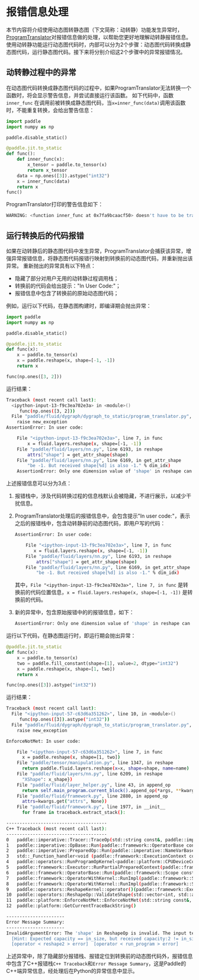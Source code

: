 # 报错信息处理

本节内容将介绍使用动态图转静态图（下文简称：动转静）功能发生异常时，[ProgramTranslator](./program_translator_cn.html)对报错信息做的处理，以帮助您更好地理解动转静报错信息。使用动转静功能运行动态图代码时，内部可以分为2个步骤：动态图代码转换成静态图代码，运行静态图代码。接下来将分别介绍这2个步骤中的异常报错情况。

## 动转静过程中的异常
在动态图代码转换成静态图代码的过程中，如果ProgramTranslator无法转换一个函数时，将会显示警告信息，并尝试直接运行该函数。
如下代码中，函数`inner_func` 在调用前被转换成静态图代码，当`x=inner_func(data)`调用该函数时，不能重复转换，会给出警告信息：

```python
import paddle
import numpy as np

paddle.disable_static()

@paddle.jit.to_static
def func():
    def inner_func(x):
        x_tensor = paddle.to_tensor(x)
        return x_tensor
    data = np.ones([3]).astype("int32")
    x = inner_func(data)
    return x
func()
```

ProgramTranslator打印的警告信息如下：

```bash
WARNING: <function inner_func at 0x7fa9bcaacf50> doesn't have to be transformed to static function because it has been transformed before, it will be run as-is.
```

## 运行转换后的代码报错

如果在动转静后的静态图代码中发生异常，ProgramTranslator会捕获该异常，增强异常报错信息，将静态图代码报错行映射到转换前的动态图代码，并重新抛出该异常。
重新抛出的异常具有以下特点：

- 隐藏了部分对用户无用的动转静过程调用栈；
- 转换前的代码会给出提示："In User Code:"；
- 报错信息中包含了转换前的原始动态图代码；

例如，运行以下代码，在静态图构建时，即编译期会抛出异常：

```python
import paddle
import numpy as np

paddle.disable_static()

@paddle.jit.to_static
def func(x):
    x = paddle.to_tensor(x)
    x = paddle.reshape(x, shape=[-1, -1])
    return x

func(np.ones([3, 2]))
```

运行结果：
```bash
Traceback (most recent call last):
  <ipython-input-13-f9c3ea702e3a> in <module>()
     func(np.ones([3, 2]))
  File "paddle/fluid/dygraph/dygraph_to_static/program_translator.py", line 332, in __call__
    raise new_exception
AssertionError: In user code:

    File "<ipython-input-13-f9c3ea702e3a>", line 7, in func
        x = fluid.layers.reshape(x, shape=[-1, -1])
    File "paddle/fluid/layers/nn.py", line 6193, in reshape
        attrs["shape"] = get_attr_shape(shape)
    File "paddle/fluid/layers/nn.py", line 6169, in get_attr_shape
        "be -1. But received shape[%d] is also -1." % dim_idx)
    AssertionError: Only one dimension value of 'shape' in reshape can be -1. But received shape[1] is also -1.
```

上述报错信息可以分为3点：

1. 报错栈中，涉及代码转换过程的信息栈默认会被隐藏，不进行展示，以减少干扰信息。

2. ProgramTranslator处理后的报错信息中，会包含提示"In user code:"，表示之后的报错栈中，包含动转静前的动态图代码，即用户写的代码：
	```bash
	AssertionError: In user code:

        File "<ipython-input-13-f9c3ea702e3a>", line 7, in func
	       x = fluid.layers.reshape(x, shape=[-1, -1])
	    File "paddle/fluid/layers/nn.py", line 6193, in reshape
	        attrs["shape"] = get_attr_shape(shape)
	    File "paddle/fluid/layers/nn.py", line 6169, in get_attr_shape
	        "be -1. But received shape[%d] is also -1." % dim_idx)
	```
	其中，`File "<ipython-input-13-f9c3ea702e3a>", line 7, in func` 是转换前的代码位置信息，`x = fluid.layers.reshape(x, shape=[-1, -1])` 是转换前的代码。

3. 新的异常中，包含原始报错中的的报错信息，如下：
	```bash
	AssertionError: Only one dimension value of 'shape' in reshape can be -1. But received shape[1] is also -1.
	```

运行以下代码，在静态图运行时，即运行期会抛出异常：

```Python
@paddle.jit.to_static
def func(x):
    x = paddle.to_tensor(x)
    two = paddle.fill_constant(shape=[1], value=2, dtype="int32")
    x = paddle.reshape(x, shape=[1, two])
    return x

func(np.ones([3]).astype("int32"))
```

运行结果：

```bash
Traceback (most recent call last):
  File "<ipython-input-57-c63d6a351262>", line 10, in <module>()
     func(np.ones([3]).astype("int32"))
  File "paddle/fluid/dygraph/dygraph_to_static/program_translator.py", line 332, in __call__
    raise new_exception

EnforceNotMet: In user code:

    File "<ipython-input-57-c63d6a351262>", line 7, in func
      x = paddle.reshape(x, shape=[1, two])
    File "paddle/tensor/manipulation.py", line 1347, in reshape
      return paddle.fluid.layers.reshape(x=x, shape=shape, name=name)
    File "paddle/fluid/layers/nn.py", line 6209, in reshape
      "XShape": x_shape})
    File "paddle/fluid/layer_helper.py", line 43, in append_op
      return self.main_program.current_block().append_op(*args, **kwargs)
    File "paddle/fluid/framework.py", line 2880, in append_op
      attrs=kwargs.get("attrs", None))
    File "paddle/fluid/framework.py", line 1977, in __init__
      for frame in traceback.extract_stack():

--------------------------------------
C++ Traceback (most recent call last):
--------------------------------------
0   paddle::imperative::Tracer::TraceOp(std::string const&, paddle::imperative::NameVarBaseMap const&, paddle::imperative::NameVarBaseMap const&, paddle::framework::AttributeMap, paddle::platform::Place const&, bool)
1   paddle::imperative::OpBase::Run(paddle::framework::OperatorBase const&, paddle::imperative::NameVarBaseMap const&, paddle::imperative::NameVarBaseMap const&, paddle::framework::AttributeMap const&, paddle::platform::Place const&)
2   paddle::imperative::PreparedOp::Run(paddle::imperative::NameVarBaseMap const&, paddle::imperative::NameVarBaseMap const&, paddle::framework::AttributeMap const&)
3   std::_Function_handler<void (paddle::framework::ExecutionContext const&), paddle::framework::OpKernelRegistrarFunctor<paddle::platform::CPUPlace, false, 0ul, paddle::operators::RunProgramOpKernel<paddle::platform::CPUDeviceContext, float> >::operator()(char const*, char const*, int) const::{lambda(paddle::framework::ExecutionContext const&)#1}>::_M_invoke(std::_Any_data const&, paddle::framework::ExecutionContext const&)
4   paddle::operators::RunProgramOpKernel<paddle::platform::CPUDeviceContext, float>::Compute(paddle::framework::ExecutionContext const&) const
5   paddle::framework::Executor::RunPartialPreparedContext(paddle::framework::ExecutorPrepareContext*, paddle::framework::Scope*, long, long, bool, bool, bool)
6   paddle::framework::OperatorBase::Run(paddle::framework::Scope const&, paddle::platform::Place const&)
7   paddle::framework::OperatorWithKernel::RunImpl(paddle::framework::Scope const&, paddle::platform::Place const&) const
8   paddle::framework::OperatorWithKernel::RunImpl(paddle::framework::Scope const&, paddle::platform::Place const&, paddle::framework::RuntimeContext*) const
9   paddle::operators::ReshapeKernel::operator()(paddle::framework::ExecutionContext const&) const
10  paddle::operators::ReshapeOp::ValidateShape(std::vector<int, std::allocator<int> >, paddle::framework::DDim const&)
11  paddle::platform::EnforceNotMet::EnforceNotMet(std::string const&, char const*, int)
12  paddle::platform::GetCurrentTraceBackString()

----------------------
Error Message Summary:
----------------------
InvalidArgumentError: The 'shape' in ReshapeOp is invalid. The input tensor X'size must be equal to the capacity of 'shape'. But received X's shape = [3], X's size = 3, 'shape' is [1, 2], the capacity of 'shape' is 2.
  [Hint: Expected capacity == in_size, but received capacity:2 != in_size:3.] (at /paddle/paddle/fluid/operators/reshape_op.cc:206)
  [operator < reshape2 > error]  [operator < run_program > error]
```

上述异常中，除了隐藏部分报错栈、报错定位到转换前的动态图代码外，报错信息中包含了C++报错栈`C++ Traceback`和`Error Message Summary`，这是Paddle的C++端异常信息，经处理后在Python的异常信息中显示。
